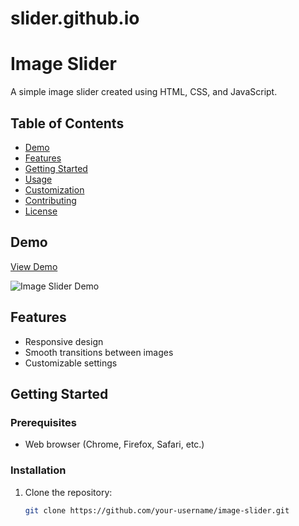 # slider.github.io


# Image Slider


A simple image slider created using HTML, CSS, and JavaScript.


## Table of Contents
- [Demo](#demo)
- [Features](#features)
- [Getting Started](#getting-started)
- [Usage](#usage)
- [Customization](#customization)
- [Contributing](#contributing)
- [License](#license)


## Demo


[View Demo](#)  <!-- Add the link to your live demo here -->


![Image Slider Demo](screenshot.png)  <!-- Add a screenshot or gif of your image slider -->


## Features


- Responsive design
- Smooth transitions between images
- Customizable settings


## Getting Started


### Prerequisites


- Web browser (Chrome, Firefox, Safari, etc.)


### Installation


1. Clone the repository:
   

   ```bash
   git clone https://github.com/your-username/image-slider.git

